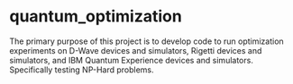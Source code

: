 # quantum_optimization
The primary purpose of this project is to develop code to run optimization experiments on D-Wave devices and simulators, Rigetti devices and simulators, and IBM Quantum Experience devices and simulators. Specifically testing NP-Hard problems. 
